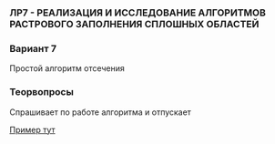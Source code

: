 ### ЛР7 - РЕАЛИЗАЦИЯ И ИССЛЕДОВАНИЕ АЛГОРИТМОВ РАСТРОВОГО ЗАПОЛНЕНИЯ СПЛОШНЫХ ОБЛАСТЕЙ

### Вариант 7

Простой алгоритм отсечения

### Теорвопросы

Спрашивает по работе алгоритма и отпускает

[Пример тут](https://github.com/Mansurow/bmstu-iu7-4sem-CG/wiki/%D0%9A%D0%93-%D0%9B%D0%B5%D0%BA%D1%86%D0%B8%D1%8F-09.-%D0%9E%D1%82%D1%81%D0%B5%D1%87%D0%B5%D0%BD%D0%B8%D0%B5-%D0%BE%D1%82%D1%80%D0%B5%D0%B7%D0%BA%D0%B0.-%D0%9F%D1%80%D0%BE%D1%81%D1%82%D0%BE%D0%B9-%D0%B0%D0%BB%D0%B3%D0%BE%D1%80%D0%B8%D1%82%D0%BC-%D0%BE%D1%82%D1%81%D0%B5%D1%87%D0%B5%D0%BD%D0%B8%D1%8F.#%D0%B2%D0%BE%D0%BF%D1%80%D0%BE%D1%81%D1%8B)
